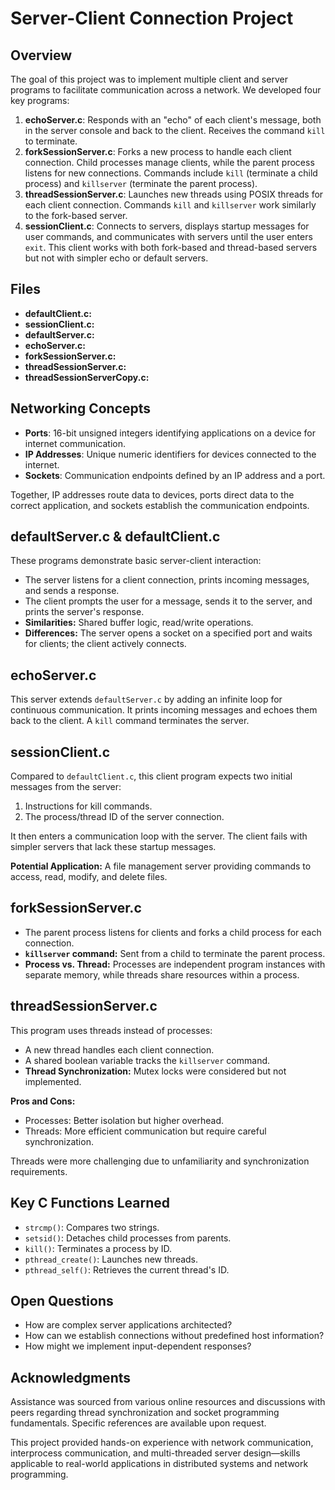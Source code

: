 # Server-Client Connection Project

## Overview
The goal of this project was to implement multiple client and server programs to facilitate communication across a network. We developed four key programs:

1. **echoServer.c**: Responds with an "echo" of each client's message, both in the server console and back to the client. Receives the command `kill` to terminate.
2. **forkSessionServer.c**: Forks a new process to handle each client connection. Child processes manage clients, while the parent process listens for new connections. Commands include `kill` (terminate a child process) and `killserver` (terminate the parent process).
3. **threadSessionServer.c**: Launches new threads using POSIX threads for each client connection. Commands `kill` and `killserver` work similarly to the fork-based server.
4. **sessionClient.c**: Connects to servers, displays startup messages for user commands, and communicates with servers until the user enters `exit`. This client works with both fork-based and thread-based servers but not with simpler echo or default servers.

## Files
- **defaultClient.c:** 
- **sessionClient.c:**
- **defaultServer.c:**
- **echoServer.c:**
- **forkSessionServer.c:**
- **threadSessionServer.c:**
- **threadSessionServerCopy.c:**

## Networking Concepts

- **Ports**: 16-bit unsigned integers identifying applications on a device for internet communication.
- **IP Addresses**: Unique numeric identifiers for devices connected to the internet.
- **Sockets**: Communication endpoints defined by an IP address and a port.

Together, IP addresses route data to devices, ports direct data to the correct application, and sockets establish the communication endpoints.

## defaultServer.c & defaultClient.c

These programs demonstrate basic server-client interaction:
- The server listens for a client connection, prints incoming messages, and sends a response.
- The client prompts the user for a message, sends it to the server, and prints the server's response.
- **Similarities:** Shared buffer logic, read/write operations.
- **Differences:** The server opens a socket on a specified port and waits for clients; the client actively connects.

## echoServer.c

This server extends `defaultServer.c` by adding an infinite loop for continuous communication. It prints incoming messages and echoes them back to the client. A `kill` command terminates the server.

## sessionClient.c

Compared to `defaultClient.c`, this client program expects two initial messages from the server:
1. Instructions for kill commands.
2. The process/thread ID of the server connection.

It then enters a communication loop with the server. The client fails with simpler servers that lack these startup messages.

**Potential Application:** A file management server providing commands to access, read, modify, and delete files.

## forkSessionServer.c

- The parent process listens for clients and forks a child process for each connection.
- **`killserver` command:** Sent from a child to terminate the parent process.
- **Process vs. Thread:** Processes are independent program instances with separate memory, while threads share resources within a process.

## threadSessionServer.c

This program uses threads instead of processes:
- A new thread handles each client connection.
- A shared boolean variable tracks the `killserver` command.
- **Thread Synchronization:** Mutex locks were considered but not implemented.

**Pros and Cons:**
- Processes: Better isolation but higher overhead.
- Threads: More efficient communication but require careful synchronization.

Threads were more challenging due to unfamiliarity and synchronization requirements.

## Key C Functions Learned

- `strcmp()`: Compares two strings.
- `setsid()`: Detaches child processes from parents.
- `kill()`: Terminates a process by ID.
- `pthread_create()`: Launches new threads.
- `pthread_self()`: Retrieves the current thread's ID.

## Open Questions

- How are complex server applications architected?
- How can we establish connections without predefined host information?
- How might we implement input-dependent responses?

## Acknowledgments

Assistance was sourced from various online resources and discussions with peers regarding thread synchronization and socket programming fundamentals. Specific references are available upon request.

This project provided hands-on experience with network communication, interprocess communication, and multi-threaded server design—skills applicable to real-world applications in distributed systems and network programming.
